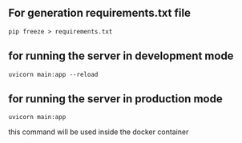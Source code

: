 ## For generation requirements.txt file
```
pip freeze > requirements.txt

```
## for running the server in development mode
```
uvicorn main:app --reload 
```

## for running the server in production mode
```
uvicorn main:app
```
this command will be used inside the docker container